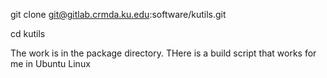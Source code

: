 git clone git@gitlab.crmda.ku.edu:software/kutils.git

cd kutils


The work is in the package directory. THere is a build
script that works for me in Ubuntu Linux
